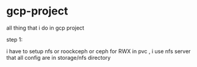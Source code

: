 # gcp-project
all thing that i do in gcp project

step 1:

i have to setup nfs or roockceph or ceph for RWX in pvc , i use nfs server that all config are in  storage/nfs directory

